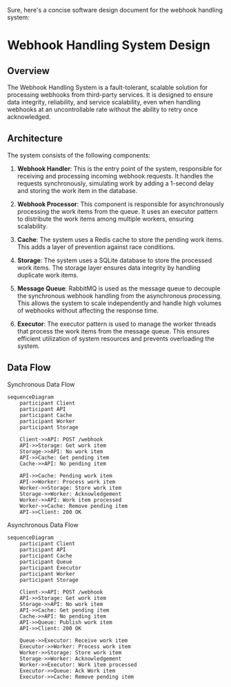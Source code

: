Sure, here's a concise software design document for the webhook handling system:

# Webhook Handling System Design

## Overview

The Webhook Handling System is a fault-tolerant, scalable solution for processing webhooks from third-party services. It
is designed to ensure data integrity, reliability, and service scalability, even when handling webhooks at an
uncontrollable rate without the ability to retry once acknowledged.

## Architecture

The system consists of the following components:

1. **Webhook Handler**: This is the entry point of the system, responsible for receiving and processing incoming webhook
   requests. It handles the requests synchronously, simulating work by adding a 1-second delay and storing the work item
   in the database.

2. **Webhook Processor**: This component is responsible for asynchronously processing the work items from the queue. It
   uses an executor pattern to distribute the work items among multiple workers, ensuring scalability.

3. **Cache**: The system uses a Redis cache to store the pending work items. This adds a layer of prevention against
   race conditions.

3. **Storage**: The system uses a SQLite database to store the processed work items. The storage layer ensures data
   integrity by handling duplicate work items.

4. **Message Queue**: RabbitMQ is used as the message queue to decouple the synchronous webhook handling from the
   asynchronous processing. This allows the system to scale independently and handle high volumes of webhooks without
   affecting the response time.

5. **Executor**: The executor pattern is used to manage the worker threads that process the work items from the message
   queue. This ensures efficient utilization of system resources and prevents overloading the system.

## Data Flow

Synchronous Data Flow

```mermaid
sequenceDiagram
    participant Client
    participant API
    participant Cache
    participant Worker
    participant Storage

    Client->>API: POST /webhook
    API->>Storage: Get work item
    Storage->>API: No work item
    API->>Cache: Get pending item
    Cache->>API: No pending item 

    API->>Cache: Pending work item
    API->>Worker: Process work item
    Worker->>Storage: Store work item
    Storage->>Worker: Acknowledgement
    Worker->>API: Work item processed
    Worker->>Cache: Remove pending item
    API->>Client: 200 OK
```

Asynchronous Data Flow

```mermaid
sequenceDiagram
    participant Client
    participant API
    participant Cache
    participant Queue
    participant Executor
    participant Worker
    participant Storage

    Client->>API: POST /webhook
    API->>Storage: Get work item
    Storage->>API: No work item
    API->>Cache: Get pending item
    Cache->>API: No pending item 
    API->>Queue: Publish work item
    API->>Client: 200 OK

    Queue->>Executor: Receive work item
    Executor->>Worker: Process work item
    Worker->>Storage: Store work item
    Storage->>Worker: Acknowledgement
    Worker->>Executor: Work item processed
    Executor->>Queue: Ack Work item
    Executor->>Cache: Remove pending item
```